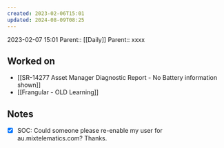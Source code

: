 ```yaml
---
created: 2023-02-06T15:01
updated: 2024-08-09T08:25
---
```

2023-02-07 15:01
Parent:: [[Daily]] 
Parent:: xxxx



## Worked on

- [[SR-14277 Asset Manager Diagnostic Report - No Battery information shown]]
- [[Frangular - OLD Learning]]

## Notes

- [x] SOC: Could someone please re-enable my user for au.mixtelematics.com? Thanks.







